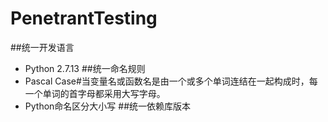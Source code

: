 # PenetrantTesting
##统一开发语言
* Python 2.7.13
##统一命名规则
* Pascal Case#当变量名或函数名是由一个或多个单词连结在一起构成时，每一个单词的首字母都采用大写字母。
* Python命名区分大小写
##统一依赖库版本
